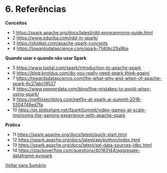 # 6. Referências

**Conceitos**
- 1 https://spark.apache.org/docs/latest/rdd-programming-guide.html
- 2 https://www.educba.com/rdd-in-spark/
- 3 https://obstkel.com/apache-spark-concepts
- 4 https://towardsdatascience.com/spark-71d0bc25a9ba

**Quando usar e quando não usar Spark**
 - 5 https://www.toptal.com/spark/introduction-to-apache-spark
 - 6 https://blog.knoldus.com/do-you-really-need-spark-think-again/
 - 7 https://towardsdatascience.com/the-what-why-and-when-of-apache-spark-6c27abc19527
 - 8 https://www.pepperdata.com/blog/five-mistakes-to-avoid-when-using-spark/
 - 9 https://netflixtechblog.com/netflix-at-spark-ai-summit-2018-5304749ed7fa
 - 10 https://pt.slideshare.net/SparkSummit/video-games-at-scale-improving-the-gaming-experience-with-apache-spark
  
**Prática**
 - 11 https://spark.apache.org/docs/latest/quick-start.html
 - 12 https://spark.apache.org/docs/latest/api/python/index.html
 - 13 https://spark.apache.org/docs/latest/sql-data-sources-jdbc.html
 - 14 https://stackoverflow.com/questions/40163144/aggregate-dataframe-pyspark


[Voltar para Sumário](/#sumário)